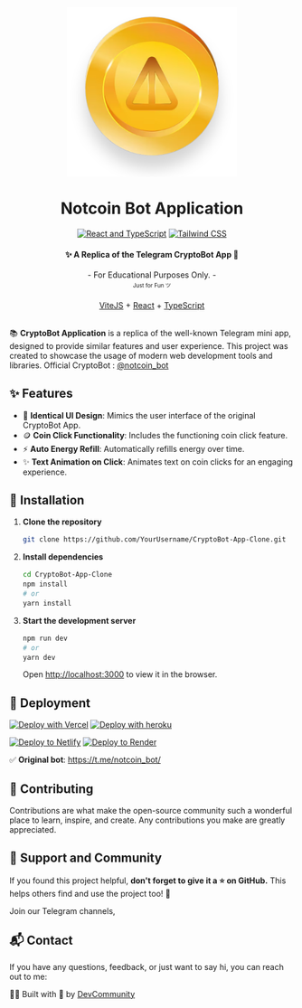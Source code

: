 <p style="text-align:center;" align="center">
  <img align="center" src="NotCoin.png" width="300px" height="300px"/>
</p>
<h1 align="center">Notcoin Bot Application</h1>
<div align='center'>

[![React and TypeScript](https://img.shields.io/badge/React-+TS-1cd760?logo=react&style=flat)](https://react.dev/)
[![Tailwind CSS](https://img.shields.io/badge/Tailwind-CSS-blue?logo=tailwindcss&style=flat)](https://tailwindcss.com/)
</div>

<h4 align="center">✨ A Replica of the Telegram CryptoBot App 🥇</h4>

<div align="center">
  - For Educational Purposes Only. -
  <br/>
  <sup><sub>Just for Fun ツ</sub></sup>
  <br />
  <br />
  <a href="https://vitejs.dev/">ViteJS</a>
  +
  <a href="https://react.dev/">React</a>
  +
  <a href="https://www.typescriptlang.org/">TypeScript</a>
</div>
</br>

📚 **CryptoBot Application** is a replica of the well-known Telegram mini app, designed to provide similar features and user experience. This project was created to showcase the usage of modern web development tools and libraries. Official CryptoBot : [@notcoin_bot](https://t.me/notcoin_bot)

## ✨ Features

- 🎨 **Identical UI Design**: Mimics the user interface of the original CryptoBot App.
- 🪙 **Coin Click Functionality**: Includes the functioning coin click feature.
- ⚡️ **Auto Energy Refill**: Automatically refills energy over time.
- ✨ **Text Animation on Click**: Animates text on coin clicks for an engaging experience.

## 💾 Installation
1. **Clone the repository**

    ```bash
    git clone https://github.com/YourUsername/CryptoBot-App-Clone.git
    ```

2. **Install dependencies**

    ```bash
    cd CryptoBot-App-Clone
    npm install
    # or
    yarn install
    ```

3. **Start the development server**

    ```bash
    npm run dev
    # or
    yarn dev
    ```

    Open [http://localhost:3000](http://localhost:3000) to view it in the browser.

## 🚀 Deployment

[![Deploy with Vercel](https://vercel.com/button)](https://vercel.com/new/clone?repository-url=https://github.com/YourUsername/CryptoBot-App-Clone)
[![Deploy with heroku](https://www.herokucdn.com/deploy/button.svg)](https://heroku.com/deploy)

[![Deploy to Netlify](https://www.netlify.com/img/deploy/button.svg)](https://app.netlify.com/start/deploy?repository=https://github.com/YourUsername/CryptoBot-App-Clone)
[![Deploy to Render](https://render.com/images/deploy-to-render-button.svg)](https://render.com/deploy)
</br>

✅ **Original bot**: https://t.me/notcoin_bot/

## 🤝 Contributing
Contributions are what make the open-source community such a wonderful place to learn, inspire, and create. Any contributions you make are greatly appreciated.

## 🌟 Support and Community
If you found this project helpful, **don't forget to give it a ⭐ on GitHub.** This helps others find and use the project too! 🫶



Join our Telegram channels, 


## 📬 Contact
If you have any questions, feedback, or just want to say hi, you can reach out to me:



🧑‍💻 Built with 💖 by [DevCommunity](https://t.me/alltekin)
